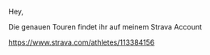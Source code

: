 Hey, 

Die genauen Touren findet ihr auf meinem Strava Account

https://www.strava.com/athletes/113384156
